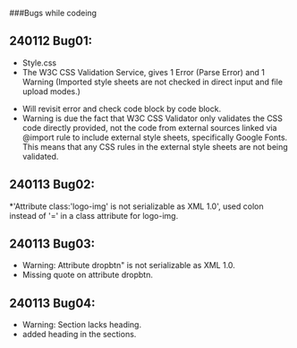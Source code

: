 ###Bugs while codeing

## 240112 Bug01:
* Style.css
* The W3C CSS Validation Service, gives 1 Error (Parse Error) and 1 Warning (Imported style sheets are not checked in direct input and file upload modes.)
<!-- Add image -->
* Will revisit error and check code block by code block. 
* Warning is due the fact that W3C CSS Validator only validates the CSS code directly provided, not the code from external sources linked via @import rule to include external style sheets, specifically Google Fonts. This means that any CSS rules in the external style sheets are not being validated.

## 240113 Bug02:
*'Attribute class:'logo-img' is not serializable as XML 1.0', used colon instead of '=' in a class attribute for logo-img.

## 240113 Bug03:
* Warning: Attribute dropbtn" is not serializable as XML 1.0.
* Missing quote on attribute dropbtn.

## 240113 Bug04:
* Warning: Section lacks heading.
* added heading in the sections.
